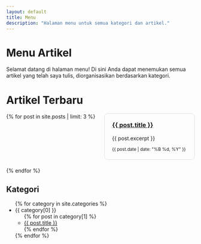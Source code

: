```yaml
---
layout: default
title: Menu
description: "Halaman menu untuk semua kategori dan artikel."
---
```


# Menu Artikel

Selamat datang di halaman menu! Di sini Anda dapat menemukan semua artikel yang telah saya tulis, diorganisasikan berdasarkan kategori.

# Artikel Terbaru

<div class="grid-container">
  {% for post in site.posts | limit: 3 %}
    <div class="card">
      <h3><a href="{{ post.url | relative_url }}">{{ post.title }}</a></h3>
      <p>{{ post.excerpt }}</p>
      <small>{{ post.date | date: "%B %d, %Y" }}</small>
    </div>
  {% endfor %}
</div>
<style>
  .grid-container {
    display: grid;
    grid-template-columns: repeat(auto-fill, minmax(200px, 1fr));
    gap: 20px;
  }
  .card {
    border: 1px solid #ddd;
    padding: 20px;
    border-radius: 10px;
    background-color: #E5000000;
  }
  .card h3 {
    margin-top: 0;
  }
</style>

## Kategori

<ul>
  {% for category in site.categories %}
    <li>{{ category[0] }}
      <ul>
        {% for post in category[1] %}
          <li>
            <a href="{{ site.baseurl }}{{ post.url }}">{{ post.title }}</a>
          </li>
        {% endfor %}
      </ul>
    </li>
  {% endfor %}
</ul>
